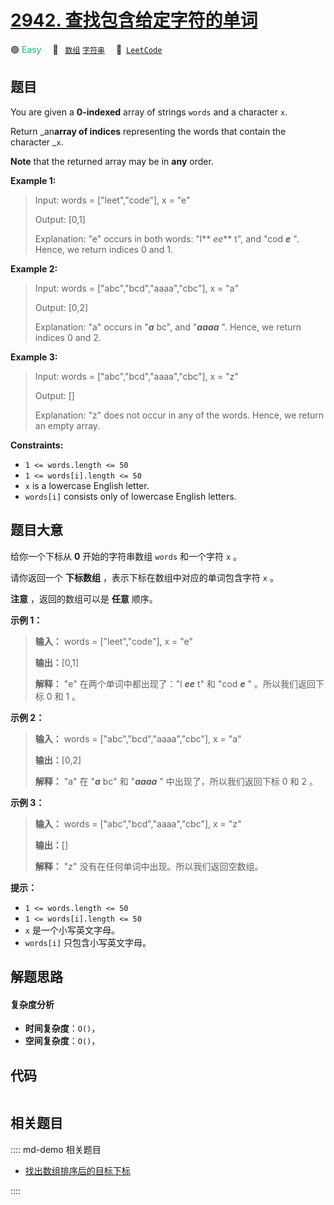# [2942. 查找包含给定字符的单词](https://leetcode.com/problems/find-words-containing-character)

🟢 <font color=#15bd66>Easy</font>&emsp; 🔖&ensp; [`数组`](/leetcode/outline/tag/array.md) [`字符串`](/leetcode/outline/tag/string.md)&emsp; 🔗&ensp;[`LeetCode`](https://leetcode.com/problems/find-words-containing-character)


## 题目

You are given a **0-indexed** array of strings `words` and a character `x`.

Return _an**array of indices** representing the words that contain the
character _`x`.

**Note** that the returned array may be in **any** order.



**Example 1:**

> Input: words = ["leet","code"], x = "e"
> 
> Output: [0,1]
> 
> Explanation: "e" occurs in both words: "l** _ee_** t", and "cod _**e**_ ". Hence, we return indices 0 and 1.

**Example 2:**

> Input: words = ["abc","bcd","aaaa","cbc"], x = "a"
> 
> Output: [0,2]
> 
> Explanation: "a" occurs in "**_a_** bc", and "_**aaaa**_ ". Hence, we return indices 0 and 2.

**Example 3:**

> Input: words = ["abc","bcd","aaaa","cbc"], x = "z"
> 
> Output: []
> 
> Explanation: "z" does not occur in any of the words. Hence, we return an empty array.

**Constraints:**

  * `1 <= words.length <= 50`
  * `1 <= words[i].length <= 50`
  * `x` is a lowercase English letter.
  * `words[i]` consists only of lowercase English letters.


## 题目大意

给你一个下标从 **0**  开始的字符串数组 `words` 和一个字符 `x` 。

请你返回一个 **下标数组**  ，表示下标在数组中对应的单词包含字符 `x` 。

**注意**  ，返回的数组可以是 **任意**  顺序。



**示例 1：**

> 
> 
> 
> 
> 
> **输入：** words = ["leet","code"], x = "e"
> 
> **输出：**[0,1]
> 
> **解释：** "e" 在两个单词中都出现了："l _**ee**_ t" 和 "cod _**e**_ " 。所以我们返回下标 0 和 1 。
> 
> 

**示例 2：**

> 
> 
> 
> 
> 
> **输入：** words = ["abc","bcd","aaaa","cbc"], x = "a"
> 
> **输出：**[0,2]
> 
> **解释：** "a" 在 "_**a**_ bc" 和 "_**aaaa**_ " 中出现了，所以我们返回下标 0 和 2 。
> 
> 

**示例 3：**

> 
> 
> 
> 
> 
> **输入：** words = ["abc","bcd","aaaa","cbc"], x = "z"
> 
> **输出：**[]
> 
> **解释：** "z" 没有在任何单词中出现。所以我们返回空数组。
> 
> 



**提示：**

  * `1 <= words.length <= 50`
  * `1 <= words[i].length <= 50`
  * `x` 是一个小写英文字母。
  * `words[i]` 只包含小写英文字母。


## 解题思路

#### 复杂度分析

- **时间复杂度**：`O()`，
- **空间复杂度**：`O()`，

## 代码

```javascript

```

## 相关题目

:::: md-demo 相关题目
- [找出数组排序后的目标下标](https://leetcode.com/problems/find-target-indices-after-sorting-array)

::::
